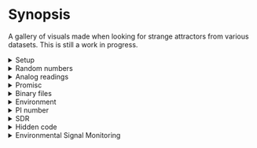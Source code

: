 # Synopsis

A gallery of visuals made when looking for strange attractors from various datasets.
This is still a work in progress.

<details>
<summary>Setup</summary>

# Setup
Following setup is used in this experiment.

- Datasets are raw txt files with numbers

```
13786
11979
16525
30653
18735
12201
12511
```

- All datapoints are applied DSC

```
tPosition _Position;
_Position.x = vValues[a] - vValues[a-1];
_Position.y = vValues[a-1] - vValues[a-2];
_Position.z = vValues[a-2] - vValues[a-3];
```

- Then values are normalized to `<0,1>` so the datapoints once rendered will fit this range in 3D space.

```
_Position.x = (_Position.x-iMinValue)/(iMaxValue-iMinValue);
_Position.y = (_Position.y-iMinValue)/(iMaxValue-iMinValue);
_Position.z = (_Position.z-iMinValue)/(iMaxValue-iMinValue);
```

</details>
<details>
<summary>Random numbers</summary>
# Random numbers
Random and Pseudorandom Data: Begin with sequences of random or pseudorandom numbers generated by different algorithms.

Random numbers are values that are generated unpredictably or without a discernible pattern. They are used in various applications across mathematics, science, statistics, computer science, and many other fields. Random numbers play a crucial role in simulations, games, cryptography, and statistical analysis, among other areas.

## Linux
Data obtained with the use of `generate2.sh`.

Outcomes: _Perfect randomness_ - by the looks of the visualization - no patterns, random distribution of points in the space.

* rpi-armv7l-5.10.63.v7.txt  

  ![image](https://github.com/invpe/Attracthor/assets/106522950/ae0dd648-5d61-4a22-a5c6-2c562c062643)

* linux-x86_64-5.15.0.88.generic.txt 

  ![image](https://github.com/invpe/Attracthor/assets/106522950/08b628af-cae8-4c3f-8a12-a2d42c868705)

* macosx-darwin-23.0.0-x86_64.txt

  ![image](https://github.com/invpe/Attracthor/assets/106522950/c2a3f289-d7f0-474d-8eed-6553b95a93f3)

* random.org
  
  ![image](https://github.com/invpe/Attracthor/assets/106522950/2cba7e32-c45c-4a6f-b07a-3ba94fab3bcb)


## RANDOM WALK
Utilize a distributed network of ESP32 nodes to perform independent Random Walk simulations, generating datasets that can be visualized using Delayed Space Coordinates to search for complex, attractor-like structures.The DSC technique is applied to transform the time series data from the Random Walk into a multidimensional phase space, making it possible to visually analyze the data for patterns.
The visual output is analyzed to identify regions of interest, such as areas where paths frequently cross or converge, which may indicate underlying order within the randomness.
While true attractors are not expected in a pure Random Walk, the visualization might still reveal interesting, dense formations due to the nature of the DSC and the scale of data aggregation.

This approach leverages the inherent unpredictability of Random Walks and the parallel processing capabilities of a distributed network to explore a broad spectrum of stochastic behaviors. By applying DSC and visualization techniques to this exploration, the project seeks to discover patterns that, while not attractors in the classical sense, may exhibit a form of emergent order or statistical regularity that is aesthetically and analytically captivating.

## ESP32

ESP32 contains a hardware random number generator, values from it can be obtained using the APIs esp_random() 
Get one random 32-bit word from hardware RNG.

If Wi-Fi or Bluetooth are enabled, this function returns true random numbers. In other situations, if true random numbers are required then consult the ESP-IDF Programming Guide “Random Number Generation” section for necessary prerequisites.

This function automatically busy-waits to ensure enough external entropy has been introduced into the hardware RNG state, before returning a new random number. This delay is very short (always less than 100 CPU cycles).

Outcomes: _Perfect randomness_ - by the looks of the visualization - no patterns, random distribution of points in the space.

* esp32 no-wifi  

  ![image](https://github.com/invpe/Attracthor/assets/106522950/25dfa05d-0e28-4ded-a260-cb12494b4061)

* esp32 wifi 

  ![image](https://github.com/invpe/Attracthor/assets/106522950/d2f24e09-586b-4f6a-bf99-ff4ccd5bdcca)

</details>
<details>
<summary>Analog readings</summary>

# Analog readings

* esp32 analog read port 26 (M5Stack AtomU)

  ![image](https://github.com/invpe/Attracthor/assets/106522950/2ee59848-103f-4e1d-93ae-521903c6daea)
  ![image](https://github.com/invpe/Attracthor/assets/106522950/5fb0e38d-9fba-4930-924f-c2d8cff32bd3)

</details>
<details>
<summary>Promisc</summary>
  
# Promisc

* esp32 promisc length of packet including Frame Check Sequence(FCS)
  
  Outcomes: Beautifull structure revealed by the visualization technique suggests a certain level of regularity and pattern in the transmission of data packets.

  The areas where points congregate could indicate common packet sizes or frequent data bursts. In network traffic, these could be due to standard packet sizes set by protocols or frequent message types.     The dense areas suggest that these packet sizes are common, while sparser areas would represent less common packet sizes
  In the context of network data, we might not be dealing with attractors in the traditional dynamical systems sense but rather with "attractors" of typical behavior.
  For example, if certain packet sizes are more prevalent due to the underlying protocol optimizations or data transmission patterns, they might form attractor-like structures.



  ![image](https://github.com/invpe/Attracthor/assets/106522950/db216731-d5dd-42b8-a466-5ac9aaf9a937)


* esp32 promisc RSSI of 100000 frames
  
  This image presents another compelling visualization, this time focusing on the RSSI (Received Signal Strength Indicator) of Wi-Fi frames, which has been plotted using Delayed Space Coordinates
  
  Signal Strength Distribution: The RSSI values are indicative of the signal strength at which the Wi-Fi frames are received. A dense cluster of points may signify that the signal strength for a large number of frames is consistently within a certain range.

  Spatial Patterns: The Delayed Space Coordinates method can reveal certain patterns that may indicate repetitive or periodic characteristics in signal strength. If these patterns are circular or elliptical, it could imply a cyclic nature of the signal's strength changes over time or space.
  
  Outcomes: While this may not depict a classical attractor found in dynamical systems, the dense central region could metaphorically be considered as an attractor, indicating that the RSSI values tend to "cluster" around this region more frequently than others.
  The convergence of lines towards the center suggests a commonality in the RSSI readings, possibly the most frequent values or a mean signal strength around which other values fluctuate.Points that diverge significantly from the central clusters could represent outliers in signal strength, possibly due to interference, distance from the source, or other anomalies.

 ![Screenshot from 2023-11-05 15-27-43](https://github.com/invpe/Attracthor/assets/106522950/4cfaa8e7-51ee-41c2-8168-aa9c419fe382)

</details>
<details>
<summary>Binary files</summary>
# BINARY

When looking for interesting attractor(like) structures, we deep dive to binary visualization.
Outcomes: The observation of different binary files look similar, especially around the "core,". 
This similarity can be attributed to the common structures that binary files often share, such as headers, standard metadata, and sometimes even common code libraries. 
Other (non compiled binaries) reveal their own structures that are aligned with their internal format.

* viewer - without debug information

  ![image](https://github.com/invpe/Attracthor/assets/106522950/b190eadb-d4b9-4ea1-9b5e-5a48cf58e437)


* viewer - with debug information (-g)

  ![image](https://github.com/invpe/Attracthor/assets/106522950/2da4b8f8-8e5e-440a-b870-5357acda296f)

* esp32 sketch compiled

  ![image](https://github.com/invpe/Attracthor/assets/106522950/17178264-016e-4854-9c06-52bdff111bcd)
  
* /bin/ps - first 42300 datapoints

  ![image](https://github.com/invpe/Attracthor/assets/106522950/4f42a5db-885b-402e-96e2-46c03bd39e9f)

* .max file

  ![image](https://github.com/invpe/Attracthor/assets/106522950/a31c9648-bfb4-4600-bbf2-1e6b6f66d40b)

</details>
<details>
<summary>Environment</summary>


# ENVIRONMENT

Include data from physical systems, which might be from experiments that record aspects like temperature fluctuations, population dynamics, or economic data series.

## PPM

* PM1,2.5,10 readings from 2021 (full year)

 ![image](https://github.com/invpe/Attracthor/assets/106522950/4f2068c1-5ee4-43ec-b7a3-e3caeea3c9d7)

 ![image](https://github.com/invpe/Attracthor/assets/106522950/9ee7e5e2-c79a-4842-a3cb-98b854dd769e)

 ![image](https://github.com/invpe/Attracthor/assets/106522950/77010b47-6e12-4c73-a0ab-6582bc2f79c1)


  

## TEMPERATURE

* Temperature readings from 2021 (full year)
  
  Outcomes: The dense core suggests a strong central tendency in the temperature data, meaning there's a range of temperature values that occur more frequently than others. This is often seen in temperature data due to consistent seasonal patterns.Fluctuations from this core may represent seasonal changes, with less frequent extreme temperatures occurring farther from the center.
Temperature typically changes in a continuous, rather than discrete, manner. This means that readings will often be clustered around a moving average, creating a dense region in a visualization like this one. Any points that are far from the dense core might represent anomalous days where the temperature was significantly higher or lower than the norm for that time of year.


  ![image](https://github.com/invpe/Attracthor/assets/106522950/516dca1e-9268-4638-9fdd-da84633a27b2)
 

 
## HUMIDITY

* Humidity readings from 2021 (full year)

  Outcomes: As above

  ![image](https://github.com/invpe/Attracthor/assets/106522950/23944ee8-5eb2-4dfc-9099-9ea21a615a8e)
  
</details>
<details>
<summary>PI number</summary>

# PI

![image](https://github.com/user-attachments/assets/0c7e0982-1f01-49c5-9bc7-a7c7b8ddaf44)


While the digits of Pi are deterministic (they’re not truly random since Pi is a known constant), they have long been used as a pseudo-random source in various fields of research. The decimal expansion of Pi appears to be "normal," meaning each digit (0-9) should appear with equal probability in the long run, and sequences of digits are believed to behave like a random sequence.

Applying DSC (or Takens’ embedding) to the digits of Pi would involve reconstructing the phase space as if Pi's digits represented some underlying dynamical system. The idea is to see if any hidden patterns or structures (like strange attractors) emerge when Pi's digits are treated like time series data.

This is unconventional because Pi isn’t usually considered a chaotic system—its digits are not generated by a chaotic process but by a well-defined algorithm. However, from an exploratory standpoint, if any structure like an attractor were to appear, it would be fascinating, potentially suggesting some unknown structure in Pi's decimal expansion.

Outcomes: No Clear Structure, The digits of Pi may behave like random noise in your visualization, which would also be a result, showing that Pi's digits have no hidden chaotic structure in the context of your experiment.

</details>
<details>
<summary>SDR</summary>


# SDR
Using an SDR (Software Defined Radio) device to explore the noise from surroundings.
The electromagnetic noise captured by an SDR is essentially a time series of signal strengths that can be quite complex, influenced by a wide array of factors such as human-made signals, natural atmospheric phenomena, and cosmic sources. 

## Capture the Data

- Tune to an Empty Frequency: Find a frequency that is not used for any active transmission. The noise in this empty channel might be more indicative of natural or environmental electromagnetic noise.
- Broad Spectrum Analysis: Alternatively, capture a broad spectrum of frequencies. This can give more comprehensive dataset that includes various sources of noise and signals.
- Raw IQ Data: Record the raw IQ (in-phase and quadrature) data, which preserves the full information of the received signal and would be more suitable for complex analysis.

</details>
<details>
<summary>Hidden code</summary>

# Hidden Codes
We generate a dataset that hides a "code" or pattern within, we consider embedding a series of structured values among random data, simulating a hidden message or signal. 

1. Start with a Random Dataset: Generate random numbers or capture natural data (like sound or sensor inputs) for the baseline.
2. Inject a Structured Pattern: Introduce a recurring numerical pattern or waveform, such as repeating sequences or signals that gradually increase/decrease.
3. Obscure with Noise: Add random fluctuations or random data to mask the structure, making it less apparent visually.
4. DSC and Entropy Analysis: Run this dataset through the system to see if the structured pattern lowers the entropy value, making it easier to detect clusters.

 
`0.6 noise level`

![image](https://github.com/user-attachments/assets/bc19a11c-7460-444e-ab53-84e17bc7b4da)

`0.7 noise level`

![image](https://github.com/user-attachments/assets/bf21d55e-ce9c-45c3-9109-3bb15be27649)

`0.8 noise level`

![image](https://github.com/user-attachments/assets/64aa124c-8b9f-4504-ab9a-6b9bcb4542d9)

`0.9 noise level`

![image](https://github.com/user-attachments/assets/8ce6b47e-8a2a-4562-9d72-53f64a4917ec)

Outcomes: As we adjust the noise level, we see the data's central structure becoming more evident and distinct at lower noise levels. This visualizes how the noise gradually reveals the hidden "code" or pattern within the data.

</details>
<details>
<summary>Environmental Signal Monitoring</summary>
  
# Electromagnetic noise
Passively monitoring the electromagnetic environment, capturing any signal fluctuations that might occur due to natural or human-made events. Placing an ESP32 with an exposed analog pin (e.g., connected to a wire acting as an antenna) in the garden, you could pick up environmental electromagnetic noise, radio frequency interference, or even fluctuations in the surrounding electrical field. These readings would likely be very sensitive to changes in the environment, weather conditions, or even nearby electronics.

![image](https://github.com/user-attachments/assets/5857739e-6cb1-4967-aba3-1fe429154146)


What could we be doing with this?

- Environmental Signal Monitoring: You’d be passively monitoring the electromagnetic environment, capturing any signal fluctuations that might occur due to natural or human-made events.

- Noise Detection: This setup would likely capture noise from nearby sources, such as household electronics, distant radio stations, or power lines. You could analyze this data to see if any unusual signals or patterns emerge over time.

- Signal Analysis: By analyzing the noise captured, we might stumble upon strange periodic signals, interference, or even anomalies that deviate from expected randomness.


## Setup

We will run ESP32 node with [sketch](https://github.com/invpe/Attracthor/blob/main/Generators/ANTENOWIEC.ino), that will expose an endpoint with analog readings from the pin (A0) where a wire is connected. A simple python sketch, will request for readings every second, and write value to a file. A new file will be created every `10000` samples ( around 2.5hrs ).

```
-rw-rw-r-- 1 invpe invpe  20K Oct  7 19:45 antenowiec_1.txt
-rw-rw-r-- 1 invpe invpe  20K Oct  7 22:56 antenowiec_2.txt
-rw-rw-r-- 1 invpe invpe  20K Oct  8 02:04 antenowiec_3.txt
-rw-rw-r-- 1 invpe invpe  20K Oct  8 05:14 antenowiec_4.txt
-rw-rw-r-- 1 invpe invpe  20K Oct  8 08:32 antenowiec_5.txt
-rw-rw-r-- 1 invpe invpe  20K Oct  8 11:40 antenowiec_6.txt
-rw-rw-r-- 1 invpe invpe  12K Oct  8 13:37 antenowiec_7.txt
```

We will run a distributed task with [Tesselator](https://github.com/invpe/Tesselator) to perform DSC calculate points per bin and return `entropy` value for each of the files. See the task details [here](https://github.com/invpe/Tesselator/blob/main/Tasks/tessie_chaos.c). Yes this could be easily done on a single machine, but with more sources being added i want this to be picked up by ULP devices, not a laptop working 24x7.

![image](https://github.com/user-attachments/assets/f01e4e14-f943-4d1d-a29b-52c779528f04)


```
Output from the Tesselator task:

# Bin (-5, -5): Points = 12
# Bin (-5, -4): Points = 0
# Bin (-5, -3): Points = 0

...
# Bin (4, 0): Points = 10
# Bin (4, 1): Points = 0
# Bin (4, 2): Points = 0
# Bin (4, 3): Points = 2
# Bin (4, 4): Points = 5900
# Entropy = 0.529664
```
 




</details>
